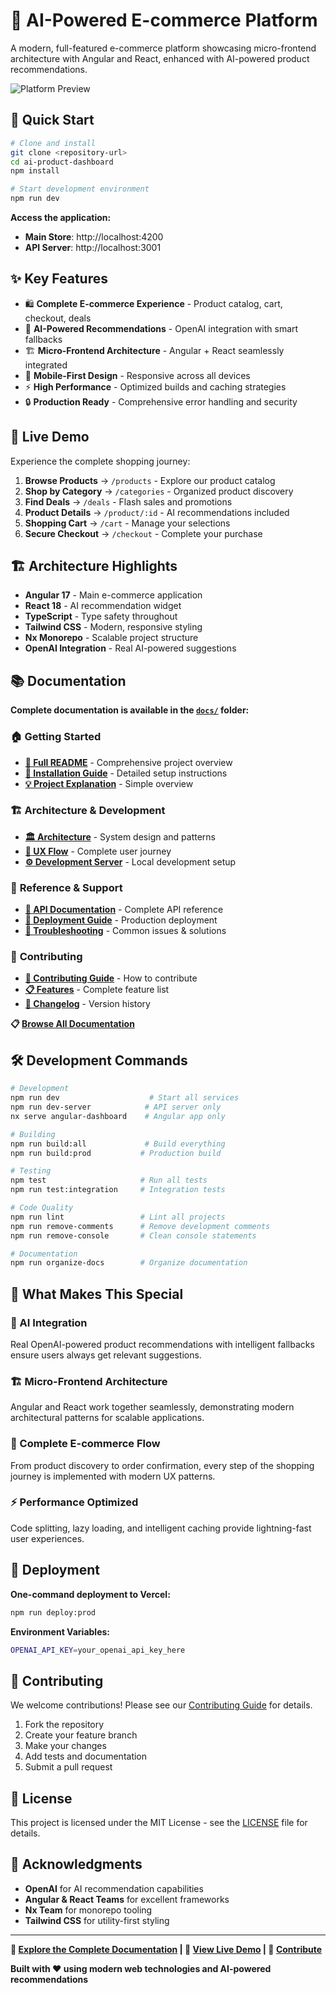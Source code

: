 # 🛒 AI-Powered E-commerce Platform

A modern, full-featured e-commerce platform showcasing micro-frontend architecture with Angular and React, enhanced with AI-powered product recommendations.

![Platform Preview](https://via.placeholder.com/800x400/4F46E5/FFFFFF?text=AI+E-commerce+Platform)

## 🚀 Quick Start

```bash
# Clone and install
git clone <repository-url>
cd ai-product-dashboard
npm install

# Start development environment
npm run dev
```

**Access the application:**
- **Main Store**: http://localhost:4200
- **API Server**: http://localhost:3001

## ✨ Key Features

- 🛍️ **Complete E-commerce Experience** - Product catalog, cart, checkout, deals
- 🤖 **AI-Powered Recommendations** - OpenAI integration with smart fallbacks
- 🏗️ **Micro-Frontend Architecture** - Angular + React seamlessly integrated
- 📱 **Mobile-First Design** - Responsive across all devices
- ⚡ **High Performance** - Optimized builds and caching strategies
- 🔒 **Production Ready** - Comprehensive error handling and security

## 🎯 Live Demo

Experience the complete shopping journey:

1. **Browse Products** → `/products` - Explore our product catalog
2. **Shop by Category** → `/categories` - Organized product discovery  
3. **Find Deals** → `/deals` - Flash sales and promotions
4. **Product Details** → `/product/:id` - AI recommendations included
5. **Shopping Cart** → `/cart` - Manage your selections
6. **Secure Checkout** → `/checkout` - Complete your purchase

## 🏗️ Architecture Highlights

- **Angular 17** - Main e-commerce application
- **React 18** - AI recommendation widget
- **TypeScript** - Type safety throughout
- **Tailwind CSS** - Modern, responsive styling
- **Nx Monorepo** - Scalable project structure
- **OpenAI Integration** - Real AI-powered suggestions

## 📚 Documentation

**Complete documentation is available in the [`docs/`](docs/) folder:**

### 🏠 **Getting Started**
- [**📖 Full README**](docs/README.md) - Comprehensive project overview
- [**🔧 Installation Guide**](docs/development/INSTALLATION.md) - Detailed setup instructions
- [**💡 Project Explanation**](docs/PROJECT_EXPLANATION.md) - Simple overview

### 🏗️ **Architecture & Development**
- [**🏛️ Architecture**](docs/architecture/ARCHITECTURE.md) - System design and patterns
- [**🎨 UX Flow**](docs/architecture/UX_FLOW.md) - Complete user journey
- [**⚙️ Development Server**](docs/development/DEV-SERVER.md) - Local development setup

### 📖 **Reference & Support**
- [**🔌 API Documentation**](docs/api/API.md) - Complete API reference
- [**🚀 Deployment Guide**](docs/deployment/DEPLOYMENT.md) - Production deployment
- [**🔧 Troubleshooting**](docs/troubleshooting/TROUBLESHOOTING.md) - Common issues & solutions

### 🤝 **Contributing**
- [**🤝 Contributing Guide**](docs/CONTRIBUTING.md) - How to contribute
- [**📋 Features**](docs/FEATURES.md) - Complete feature list
- [**📝 Changelog**](docs/CHANGELOG.md) - Version history

**📋 [Browse All Documentation](docs/index.md)**

## 🛠️ Development Commands

```bash
# Development
npm run dev                    # Start all services
npm run dev-server            # API server only
nx serve angular-dashboard    # Angular app only

# Building
npm run build:all             # Build everything
npm run build:prod           # Production build

# Testing
npm test                     # Run all tests
npm run test:integration     # Integration tests

# Code Quality
npm run lint                 # Lint all projects
npm run remove-comments      # Remove development comments
npm run remove-console       # Clean console statements

# Documentation
npm run organize-docs        # Organize documentation
```

## 🌟 What Makes This Special

### **🤖 AI Integration**
Real OpenAI-powered product recommendations with intelligent fallbacks ensure users always get relevant suggestions.

### **🏗️ Micro-Frontend Architecture**
Angular and React work together seamlessly, demonstrating modern architectural patterns for scalable applications.

### **📱 Complete E-commerce Flow**
From product discovery to order confirmation, every step of the shopping journey is implemented with modern UX patterns.

### **⚡ Performance Optimized**
Code splitting, lazy loading, and intelligent caching provide lightning-fast user experiences.

## 🚀 Deployment

**One-command deployment to Vercel:**

```bash
npm run deploy:prod
```

**Environment Variables:**
```bash
OPENAI_API_KEY=your_openai_api_key_here
```

## 🤝 Contributing

We welcome contributions! Please see our [Contributing Guide](docs/CONTRIBUTING.md) for details.

1. Fork the repository
2. Create your feature branch
3. Make your changes
4. Add tests and documentation
5. Submit a pull request

## 📄 License

This project is licensed under the MIT License - see the [LICENSE](LICENSE) file for details.

## 🙏 Acknowledgments

- **OpenAI** for AI recommendation capabilities
- **Angular & React Teams** for excellent frameworks
- **Nx Team** for monorepo tooling
- **Tailwind CSS** for utility-first styling

---

**🔗 [Explore the Complete Documentation](docs/) | 🚀 [View Live Demo](#) | 🤝 [Contribute](docs/CONTRIBUTING.md)**

**Built with ❤️ using modern web technologies and AI-powered recommendations**